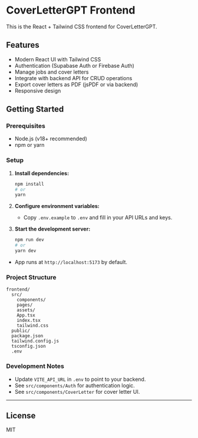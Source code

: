 # CoverLetterGPT Frontend

This is the React + Tailwind CSS frontend for CoverLetterGPT.

## Features

- Modern React UI with Tailwind CSS
- Authentication (Supabase Auth or Firebase Auth)
- Manage jobs and cover letters
- Integrate with backend API for CRUD operations
- Export cover letters as PDF (jsPDF or via backend)
- Responsive design

## Getting Started

### Prerequisites

- Node.js (v18+ recommended)
- npm or yarn

### Setup

1. **Install dependencies:**
   ```sh
   npm install
   # or
   yarn
   ```

2. **Configure environment variables:**
   - Copy `.env.example` to `.env` and fill in your API URLs and keys.

3. **Start the development server:**
   ```sh
   npm run dev
   # or
   yarn dev
   ```

- App runs at `http://localhost:5173` by default.

### Project Structure

```
frontend/
  src/
    components/
    pages/
    assets/
    App.tsx
    index.tsx
    tailwind.css
  public/
  package.json
  tailwind.config.js
  tsconfig.json
  .env
```

### Development Notes

- Update `VITE_API_URL` in `.env` to point to your backend.
- See `src/components/Auth` for authentication logic.
- See `src/components/CoverLetter` for cover letter UI.

---

## License

MIT